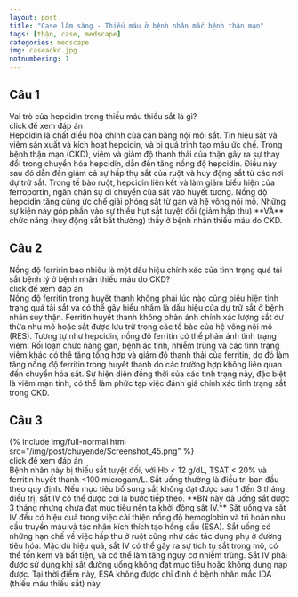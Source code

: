 ```yaml
---
layout: post
title: "Case lâm sàng - Thiếu máu ở bệnh nhân mắc bệnh thận mạn"
tags: [thận, case, medscape]
categories: medscape
img: caseackd.jpg
notnumbering: 1
---
```


## Câu 1
<div class="alert alert-dark" role="alert">
  Vai trò của hepcidin trong thiếu máu thiếu sắt là gì?
</div>

<div class="tomTat">
<div id="btTomTat" class="collapsed" data-toggle="collapse" href="#ndTomTat">
click để xem đáp án
</div>
<div id="ndTomTat" markdown="1" class="collapse multi-collapse ndTomTat">
Hepcidin là chất điều hòa chính của cân bằng nội môi sắt. Tín hiệu sắt và viêm sản xuất và kích hoạt hepcidin, và bị quá trình tạo máu ức chế. Trong bệnh thận mạn (CKD), viêm và giảm độ thanh thải của thận gây ra sự thay đổi trong chuyển hóa hepcidin, dẫn đến tăng nồng độ hepcidin. Điều này sau đó dẫn đến giảm cả sự hấp thụ sắt của ruột và huy động sắt từ các nơi dự trữ sắt. Trong tế bào ruột, hepcidin liên kết và làm giảm biểu hiện của ferroportin, ngăn chặn sự di chuyển của sắt vào huyết tương. Nồng độ hepcidin tăng cũng ức chế giải phóng sắt từ gan và hệ võng nội mô. Những sự kiện này góp phần vào sự thiếu hụt sắt tuyệt đối (giảm hấp thu) **VÀ** chức năng (huy động sắt bất thường) thấy ở bệnh nhân thiếu máu do CKD.
</div>
</div>

## Câu 2
<div class="alert alert-dark" role="alert">
Nồng độ ferririn bao nhiêu là một dấu hiệu chính xác của tình trạng quá tải sắt bệnh lý ở bệnh nhân thiếu máu do CKD?
</div>

<div class="tomTat">
<div id="btTomTat" class="collapsed" data-toggle="collapse" href="#ndTomTat2">
click để xem đáp án
</div>
<div id="ndTomTat2" markdown="1" class="collapse multi-collapse ndTomTat2">
Nồng độ ferritin trong huyết thanh không phải lúc nào cũng biểu hiện tình trạng quá tải sắt và có thể gây hiểu nhầm là dấu hiệu của dự trữ sắt ở bệnh nhân suy thận. Ferritin huyết thanh không phản ánh chính xác lượng sắt dư thừa nhu mô hoặc sắt được lưu trữ trong các tế bào của hệ võng nội mô (RES). Tương tự như hepcidin, nồng độ ferritin có thể phản ánh tình trạng viêm. Rối loạn chức năng gan, bệnh ác tính, nhiễm trùng và các tình trạng viêm khác có thể tăng tổng hợp và giảm độ thanh thải của ferritin, do đó làm tăng nồng độ ferritin trong huyết thanh do các trường hợp không liên quan đến chuyển hóa sắt. Sự hiện diện đồng thời của các tình trạng này, đặc biệt là viêm mạn tính, có thể làm phức tạp việc đánh giá chính xác tình trạng sắt trong CKD.	
</div>
</div>

## Câu 3
<div class="alert alert-dark" role="alert">
  {% include img/full-normal.html src="/img/post/chuyende/Screenshot_45.png" %}
</div>

<div class="tomTat">
<div id="btTomTat" class="collapsed" data-toggle="collapse" href="#ndTomTat21">
click để xem đáp án
</div>
<div id="ndTomTat21" markdown="1" class="collapse multi-collapse ndTomTat21">
Bệnh nhân này bị thiếu sắt tuyệt đối, với Hb < 12 g/dL, TSAT < 20% và ferritin huyết thanh <100 microgam/L. Sắt uống thường là điều trị ban đầu theo quy định. Nếu mục tiêu bổ sung sắt không đạt được sau 1 đến 3 tháng điều trị, sắt IV có thể được coi là bước tiếp theo. **BN này đã uống sắt được 3 tháng nhưng chưa đạt mục tiêu nên ta khởi động sắt IV.** Sắt uống và sắt IV đều có hiệu quả trong việc cải thiện nồng độ hemoglobin và trì hoãn nhu cầu truyền máu và tác nhân kích thích tạo hồng cầu (ESA). Sắt uống có những hạn chế về việc hấp thu ở ruột cũng như các tác dụng phụ ở đường tiêu hóa. Mặc dù hiệu quả, sắt IV có thể gây ra sự tích tụ sắt trong mô, có thể tốn kém và bất tiện, và có thể làm tăng nguy cơ nhiễm trùng. Sắt IV phải được sử dụng khi sắt đường uống không đạt mục tiêu hoặc không dung nạp được. Tại thời điểm này, ESA không được chỉ định ở bệnh nhân mắc IDA (thiếu máu thiếu sắt) này.  
</div>
</div>
